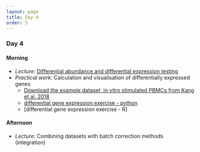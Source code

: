 ```yaml
---
layout: page
title: Day 4
order: 5
---
```


### Day 4

#### Morning
- _Lecture_: [Differential abundance and differential expression testing](https://github.com/buchauer-lab/charite-sc-data-course/blob/main/materials/Day4/L_DEGs.pdf)
- _Practical work_: Calculation and visualisation of differentially expressed genes
  - [Download the example dataset, in vitro stimulated PBMCs from Kang et al. 2018](https://github.com/buchauer-lab/charite-sc-data-course/blob/main/materials/Day4/Kang2018_DEG.zip)
  - [differential gene expression exercise - python](https://github.com/buchauer-lab/charite-sc-data-course/blob/main/materials/Day4/DEG_python_exercises.ipynb)
  - [differential gene expression exercise - R]

#### Afternoon
- _Lecture_: Combining datasets with batch correction methods (integration)
